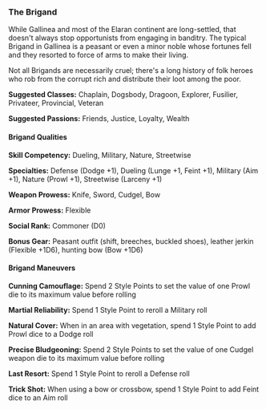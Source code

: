 ### The Brigand 

While Gallinea and most of the Elaran continent are long-settled, that
doesn't always stop opportunists from engaging in banditry. The typical
Brigand in Gallinea is a peasant or even a minor noble whose fortunes
fell and they resorted to force of arms to make their living.

Not all Brigands are necessarily cruel; there's a long history of folk
heroes who rob from the corrupt rich and distribute their loot among the
poor.

**Suggested Classes:** Chaplain, Dogsbody, Dragoon, Explorer, Fusilier,
Privateer, Provincial, Veteran

**Suggested Passions:** Friends, Justice, Loyalty, Wealth

#### Brigand Qualities

**Skill Competency:** Dueling, Military, Nature, Streetwise

**Specialties:** Defense (Dodge +1), Dueling (Lunge +1, Feint +1),
Military (Aim +1), Nature (Prowl +1), Streetwise (Larceny +1)

**Weapon Prowess:** Knife, Sword, Cudgel, Bow

**Armor Prowess:** Flexible

**Social Rank:** Commoner (D0)

**Bonus Gear:** Peasant outfit (shift, breeches, buckled shoes), leather
jerkin (Flexible +1D6), hunting bow (Bow +1D6)

#### Brigand Maneuvers

**Cunning Camouflage:** Spend 2 Style Points to set the value of one
Prowl die to its maximum value before rolling

**Martial Reliability:** Spend 1 Style Point to reroll a Military roll

**Natural Cover:** When in an area with vegetation, spend 1 Style Point
to add Prowl dice to a Dodge roll

**Precise Bludgeoning:** Spend 2 Style Points to set the value of one
Cudgel weapon die to its maximum value before rolling

**Last Resort:** Spend 1 Style Point to reroll a Defense roll

**Trick Shot:** When using a bow or crossbow, spend 1 Style Point to add
Feint dice to an Aim roll

